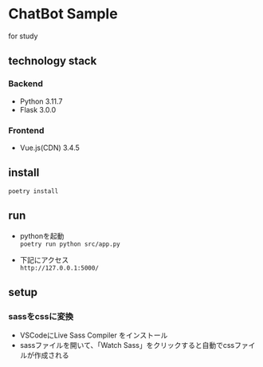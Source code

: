 # ChatBot Sample
for study

## technology stack
### Backend
- Python 3.11.7
- Flask 3.0.0

### Frontend
- Vue.js(CDN) 3.4.5

## install
`poetry install`

## run
- pythonを起動  
`poetry run python src/app.py`

- 下記にアクセス  
`http://127.0.0.1:5000/`

## setup
### sassをcssに変換
- VSCodeにLive Sass Compiler をインストール
- sassファイルを開いて、「Watch Sass」をクリックすると自動でcssファイルが作成される